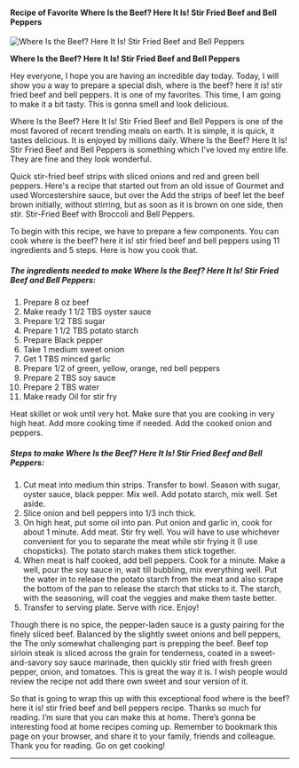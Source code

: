             

#### Recipe of Favorite Where Is the Beef? Here It Is! Stir Fried Beef and Bell Peppers

![Where Is the Beef? Here It Is! Stir Fried Beef and Bell Peppers](https://img-global.cpcdn.com/recipes/de32bef5fab9e0e5/751x532cq70/where-is-the-beef-here-it-is-stir-fried-beef-and-bell-peppers-recipe-main-photo.jpg)

**Where Is the Beef? Here It Is! Stir Fried Beef and Bell Peppers**

Hey everyone, I hope you are having an incredible day today. Today, I will show you a way to prepare a special dish, where is the beef? here it is! stir fried beef and bell peppers. It is one of my favorites. This time, I am going to make it a bit tasty. This is gonna smell and look delicious.

Where Is the Beef? Here It Is! Stir Fried Beef and Bell Peppers is one of the most favored of recent trending meals on earth. It is simple, it is quick, it tastes delicious. It is enjoyed by millions daily. Where Is the Beef? Here It Is! Stir Fried Beef and Bell Peppers is something which I’ve loved my entire life. They are fine and they look wonderful.

Quick stir-fried beef strips with sliced onions and red and green bell peppers. Here's a recipe that started out from an old issue of Gourmet and used Worcestershire sauce, but over the Add the strips of beef let the beef brown initially, without stirring, but as soon as it is brown on one side, then stir. Stir-Fried Beef with Broccoli and Bell Peppers.

To begin with this recipe, we have to prepare a few components. You can cook where is the beef? here it is! stir fried beef and bell peppers using 11 ingredients and 5 steps. Here is how you cook that.

##### The ingredients needed to make Where Is the Beef? Here It Is! Stir Fried Beef and Bell Peppers:

1.  Prepare 8 oz beef
2.  Make ready 1 1/2 TBS oyster sauce
3.  Prepare 1/2 TBS sugar
4.  Prepare 1 1/2 TBS potato starch
5.  Prepare Black pepper
6.  Take 1 medium sweet onion
7.  Get 1 TBS minced garlic
8.  Prepare 1/2 of green, yellow, orange, red bell peppers
9.  Prepare 2 TBS soy sauce
10.  Prepare 2 TBS water
11.  Make ready Oil for stir fry

Heat skillet or wok until very hot. Make sure that you are cooking in very high heat. Add more cooking time if needed. Add the cooked onion and peppers.

##### Steps to make Where Is the Beef? Here It Is! Stir Fried Beef and Bell Peppers:

1.  Cut meat into medium thin strips. Transfer to bowl. Season with sugar, oyster sauce, black pepper. Mix well. Add potato starch, mix well. Set aside.
2.  Slice onion and bell peppers into 1/3 inch thick.
3.  On high heat, put some oil into pan. Put onion and garlic in, cook for about 1 minute. Add meat. Stir fry well. You will have to use whichever convenient for you to separate the meat while stir frying it (I use chopsticks). The potato starch makes them stick together.
4.  When meat is half cooked, add bell peppers. Cook for a minute. Make a well, pour the soy sauce in, wait till bubbling, mix everything well. Put the water in to release the potato starch from the meat and also scrape the bottom of the pan to release the starch that sticks to it. The starch, with the seasoning, will coat the veggies and make them taste better.
5.  Transfer to serving plate. Serve with rice. Enjoy!

Though there is no spice, the pepper-laden sauce is a gusty pairing for the finely sliced beef. Balanced by the slightly sweet onions and bell peppers, the The only somewhat challenging part is prepping the beef. Beef top sirloin steak is sliced across the grain for tenderness, coated in a sweet-and-savory soy sauce marinade, then quickly stir fried with fresh green pepper, onion, and tomatoes. This is great the way it is. I wish people would review the recipe not add there own sweet and sour version of it.

So that is going to wrap this up with this exceptional food where is the beef? here it is! stir fried beef and bell peppers recipe. Thanks so much for reading. I’m sure that you can make this at home. There’s gonna be interesting food at home recipes coming up. Remember to bookmark this page on your browser, and share it to your family, friends and colleague. Thank you for reading. Go on get cooking!

* * *